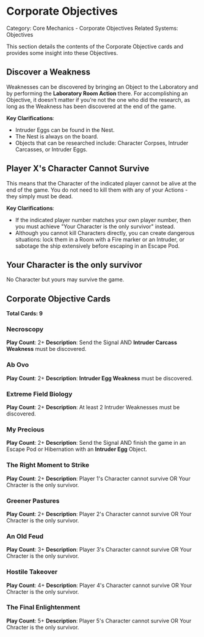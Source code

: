 # Corporate Objectives

Category: Core Mechanics - Corporate Objectives
Related Systems: Objectives

This section details the contents of the Corporate Objective cards and provides some insight into these Objectives.

## Discover a Weakness
Weaknesses can be discovered by bringing an Object to the Laboratory and by performing the **Laboratory Room Action** there. For accomplishing an Objective, it doesn’t matter if you’re not the one who did the research, as long as the Weakness has been discovered at the end of the game.

**Key Clarifications**: 
- Intruder Eggs can be found in the Nest. 
- The Nest is always on the board.
- Objects that can be researched include: Character Corpses, Intruder Carcasses, or Intruder Eggs.

## Player X's Character Cannot Survive
This means that the Character of the indicated player cannot be alive at the end of the game. You do not need to kill them with any of your Actions - they simply must be dead. 

**Key Clarifications**: 
- If the indicated player number matches your own player number, then you must achieve "Your Character is the only survivor" instead.
- Although you cannot kill Characters directly, you can create dangerous situations: lock them in a Room with a Fire marker or an Intruder, or sabotage the ship extensively before escaping in an Escape Pod.

## Your Character is the only survivor
No Character but yours may survive the game.

## Corporate Objective Cards

**Total Cards: 9**

### Necroscopy
**Play Count**: 2+
**Description**: Send the Signal AND **Intruder Carcass Weakness** must be discovered.

### Ab Ovo
**Play Count**: 2+
**Description**: **Intruder Egg Weakness** must be discovered.

### Extreme Field Biology
**Play Count**: 2+
**Description**: At least 2 Intruder Weaknesses must be discovered.

### My Precious
**Play Count**: 2+
**Description**: Send the Signal AND finish the game in an Escape Pod or Hibernation with an **Intruder Egg** Object.

### The Right Moment to Strike
**Play Count**: 2+
**Description**: Player 1's Character cannot survive OR Your Chracter is the only survivor.

### Greener Pastures
**Play Count**: 2+
**Description**: Player 2's Character cannot survive OR Your Chracter is the only survivor.

### An Old Feud
**Play Count**: 3+
**Description**: Player 3's Character cannot survive OR Your Chracter is the only survivor.

### Hostile Takeover
**Play Count**: 4+
**Description**: Player 4's Character cannot survive OR Your Chracter is the only survivor.

### The Final Enlightenment
**Play Count**: 5+
**Description**: Player 5's Character cannot survive OR Your Chracter is the only survivor.